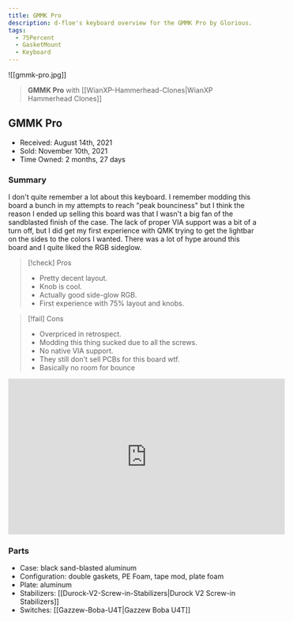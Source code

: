 ```yaml
---
title: GMMK Pro
description: d-floe's keyboard overview for the GMMK Pro by Glorious.
tags:
  - 75Percent
  - GasketMount
  - Keyboard
---
```


![[gmmk-pro.jpg]]

> **GMMK Pro** with [[WianXP-Hammerhead-Clones|WianXP Hammerhead Clones]]

## GMMK Pro

- Received: August 14th, 2021
- Sold: November 10th, 2021
- Time Owned: 2 months, 27 days

### Summary

I don't quite remember a lot about this keyboard. I remember modding this board a bunch in my attempts to reach "peak bounciness" but I think the reason I ended up selling this board was that I wasn't a big fan of the sandblasted finish of the case. The lack of proper VIA support was a bit of a turn off, but I did get my first experience with QMK trying to get the lightbar on the sides to the colors I wanted. There was a lot of hype around this board and I quite liked the RGB sideglow.

> [!check] Pros
>
> -   Pretty decent layout.
> -   Knob is cool.
> -   Actually good side-glow RGB.
> -   First experience with 75% layout and knobs.

> [!fail] Cons
>
> -   Overpriced in retrospect.
> -   Modding this thing sucked due to all the screws.
> -   No native VIA support.
> -   They still don't sell PCBs for this board wtf.
> -   Basically no room for bounce

<iframe width="560" height="315" src="https://www.youtube-nocookie.com/embed/UPLmyC40Aao" title="YouTube video player" frameborder="0" allow="accelerometer; autoplay; clipboard-write; encrypted-media; gyroscope; picture-in-picture; web-share" allowfullscreen></iframe>

### Parts

- Case: black sand-blasted aluminum
- Configuration: double gaskets, PE Foam, tape mod, plate foam
- Plate: aluminum
- Stabilizers: [[Durock-V2-Screw-in-Stabilizers|Durock V2 Screw-in Stabilizers]]
- Switches: [[Gazzew-Boba-U4T|Gazzew Boba U4T]]
